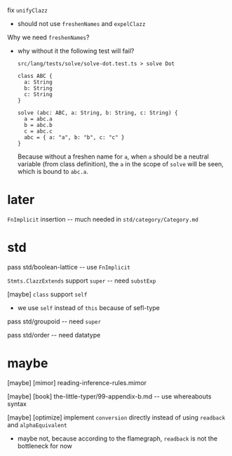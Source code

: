 fix `unifyClazz`

- should not use `freshenNames` and `expelClazz`

Why we need `freshenNames`?

- why without it the following test will fail?

  `src/lang/tests/solve/solve-dot.test.ts > solve Dot`

  ```
  class ABC {
    a: String
    b: String
    c: String
  }

  solve (abc: ABC, a: String, b: String, c: String) {
    a = abc.a
    b = abc.b
    c = abc.c
    abc = { a: "a", b: "b", c: "c" }
  }
  ```

  Because without a freshen name for `a`,
  when `a` should be a neutral variable (from class definition),
  the `a` in the scope of `solve` will be seen,
  which is bound to `abc.a`.

# later

`FnImplicit` insertion -- much needed in `std/category/Category.md`

# std

pass std/boolean-lattice -- use `FnImplicit`

`Stmts.ClazzExtends` support `super` -- need `substExp`

[maybe] `class` support `self`

- we use `self` instead of `this` because of sefl-type

pass std/groupoid -- need `super`

pass std/order -- need datatype

# maybe

[maybe] [mimor] reading-inference-rules.mimor

[maybe] [book] the-little-typer/99-appendix-b.md -- use whereabouts syntax

[maybe] [optimize] implement `conversion` directly instead of using `readback` and `alphaEquivalent`

- maybe not, because according to the flamegraph, `readback` is not the bottleneck for now
